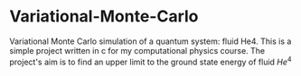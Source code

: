 # Variational-Monte-Carlo
Variational Monte Carlo simulation of a quantum system: fluid He4.
This is a simple project written in c for my computational physics course. 
The project's aim is to find an upper limit to the ground state energy of fluid $He^{4}$
